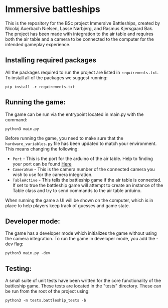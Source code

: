 # Immersive battleships
This is the repository for the BSc project Immersive Battleships, created by Nicolaj Auerbach Nielsen, Lasse Nørbjerg, and Rasmus Kjersgaard Bak.\
The project has been made with integration to the air table and requires both the air table and a camera to be connected to the computer for the intended gameplay experience.

## Installing required packages
All the packages required to run the project are listed in `requirements.txt`. To install all of the packages we suggest running:
```
pip install -r requirements.txt
```

## Running the game:
The game can be run via the entrypoint located in main.py with the command:
```
python3 main.py 
```
Before running the game, you need to make sure that the `hardware_variables.py` file has been updated to match your environment. This means changing the following:
- `Port` - This is the port for the arduino of the air table. Help to finding your port can be found [Here](https://www.mathworks.com/help/matlab/supportpkg/find-arduino-port-on-windows-mac-and-linux.html)
- `CameraNum` - This is the camera number of the connected camera you wish to use for the camera integration.
- `TableActive` - This tells the battleship game if the air table is connected. If set to true the battleship game will attempt to create an instance of the Table class and try to send commands to the air table arduino.

When running the game a UI will be shown on the computer, which is in place to help players keep track of guesses and game state.

## Developer mode:
The game has a developer mode which initializes the game without using the camera integration. To run the game in developer mode, you add the -dev flag:
```
python3 main.py -dev
```

## Testing:
A small suite of unit tests have been written for the core functionality of the battleship game. These tests are located in the "tests" directory. These can be run from the root of the project using:
```
python3 -m tests.battleship_tests -b
```
